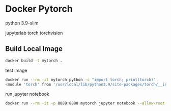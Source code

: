 
# Docker Pytorch

python 3.9-slim

jupyterlab torch torchvision


## Build Local Image

```bash
docker build -t mytorch .
```

test image


```bash
docker run --rm -it mytorch python -c "import torch; print(torch)"
<module 'torch' from '/usr/local/lib/python3.9/site-packages/torch/__init__.py'>
```

run jupyter notebook

```bash
docker run --rm -it -p 8888:8888 mytorch jupyter notebook --allow-root --ip 0.0.0.0 --no-browser
```



